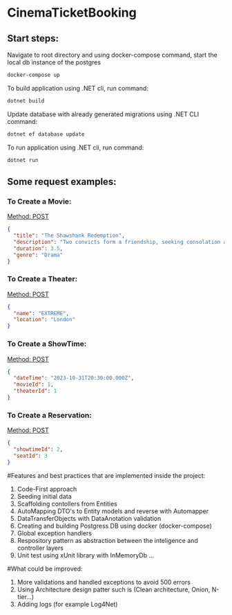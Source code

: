 # CinemaTicketBooking

## Start steps:

Navigate to root directory and using docker-compose command, start the local db instance of the postgres

```bash
docker-compose up
```

To build application using .NET cli, run command:
```bash
dotnet build
```

Update database with already generated migrations using .NET CLI command:

```bash
dotnet ef database update
```

To run application using .NET cli, run command:
```bash
dotnet run
```

## Some request examples:
### To Create a Movie:
[Method: POST](https://localhost:7044/api/Movies)
```json
{
  "title": "The Shawshank Redemption",
  "description": "Two convicts form a friendship, seeking consolation and, eventually, redemption through basic compassion",
  "duration": 3.5,
  "genre": "Drama"
}
```

### To Create a Theater:
[Method: POST](https://localhost:7044/api/Theaters)
```json
{
  "name": "EXTREME",
  "location": "London"
}
```

### To Create a ShowTime:
[Method: POST](https://localhost:7044/api/ShowTimes)
```json
{
  "dateTime": "2023-10-31T20:30:00.000Z",
  "movieId": 1,
  "theaterId": 1
}
```

### To Create a Reservation:
[Method: POST](https://localhost:7044/api/ShowTimes)
```json
{
  "showtimeId": 2,
  "seatId": 3
}
```

#Features and best practices that are implemented inside the project:
1. Code-First approach
2. Seeding initial data
3. Scaffolding contollers from Entities
4. AutoMapping DTO's to Entity models and reverse with Automapper
5. DataTransferObjects with DataAnotation validation
6. Creating and building Postgress DB using docker (docker-compose)
7. Global exception handlers
8. Respository pattern as abstraction between the inteligence and controller layers
9. Unit test using xUnit library with InMemoryDb
...

#What could be improved:
1. More validations and handled exceptions to avoid 500 errors
2. Using Architecture design patter such is (Clean architecture, Onion, N-tier...)
3. Adding logs (for example Log4Net)